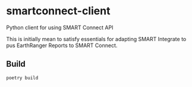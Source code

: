 # smartconnect-client
Python client for using SMART Connect API

This is initially mean to satisfy essentials for adapting SMART Integrate to pus EarthRanger Reports to SMART Connect.

## Build

```
poetry build
```


